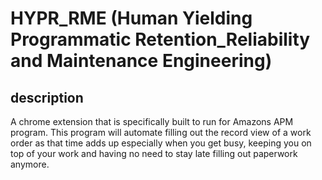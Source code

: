 # HYPR_RME (Human Yielding Programmatic Retention_Reliability and Maintenance Engineering)
## description
A chrome extension that is specifically built to run for Amazons APM program. This program will automate filling out the record view of a work order as that time adds up especially when you get busy, keeping you on top of your work and having no need to stay late filling out paperwork anymore.


